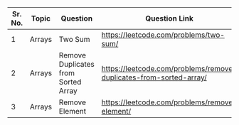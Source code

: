 |**Sr. No.**|	**Topic**|           **Question**         | **Question Link**|**Date**|
|-----------|------|------------------------------------|--------------|----|
|     1     |Arrays|            Two Sum                 |	https://leetcode.com/problems/two-sum/|	16/08/2022|
|     2     |Arrays| Remove Duplicates from Sorted Array|	https://leetcode.com/problems/remove-duplicates-from-sorted-array/|	
|     3     |Arrays|            Remove Element          |	https://leetcode.com/problems/remove-element/|	